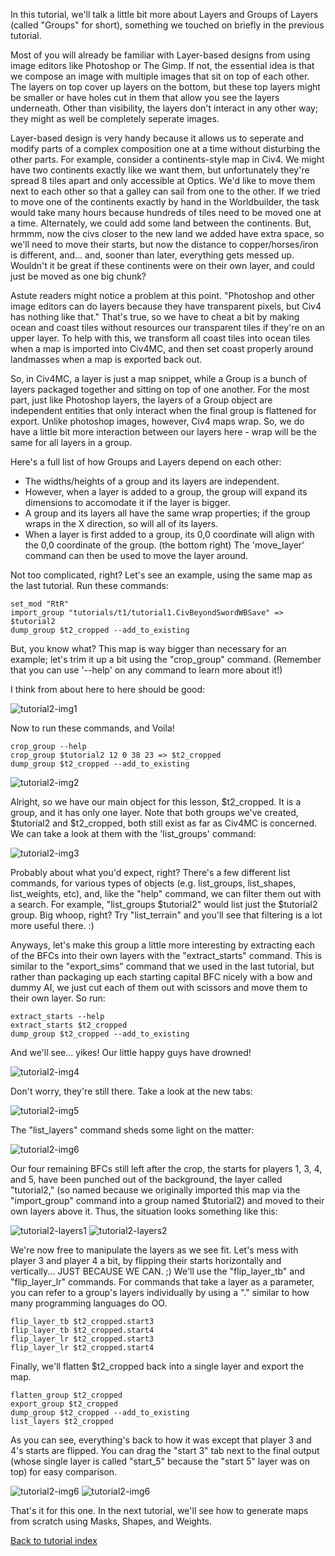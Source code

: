 In this tutorial, we'll talk a little bit more about Layers and Groups of Layers (called "Groups" for short), something we touched on briefly in the previous tutorial.

Most of you will already be familiar with Layer-based designs from using image editors like Photoshop or The Gimp. If not, the essential idea is that we compose an image with multiple images that sit on top of each other. The layers on top cover up layers on the bottom, but these top layers might be smaller or have holes cut in them that allow you see the layers underneath. Other than visibility, the layers don't interact in any other way; they might as well be completely seperate images.

Layer-based design is very handy because it allows us to seperate and modify parts of a complex composition one at a time without disturbing the other parts. For example, consider a continents-style map in Civ4. We might have two continents exactly like we want them, but unfortunately they're spread 8 tiles apart and only accessible at Optics. We'd like to move them next to each other so that a galley can sail from one to the other. If we tried to move one of the continents exactly by hand in the Worldbuilder, the task would take many hours because hundreds of tiles need to be moved one at a time. Alternately, we could add some land between the continents. But, hrmmm, now the civs closer to the new land we added have extra space, so we'll need to move their starts, but now the distance to copper/horses/iron is different, and... and, sooner than later, everything gets messed up. Wouldn't it be great if these continents were on their own layer, and could just be moved as one big chunk?

Astute readers might notice a problem at this point. "Photoshop and other image editors can do layers because they have transparent pixels, but Civ4 has nothing like that." That's true, so we have to cheat a bit by making ocean and coast tiles without resources our transparent tiles if they're on an upper layer. To help with this, we transform all coast tiles into ocean tiles when a map is imported into Civ4MC, and then set coast properly around landmasses when a map is exported back out.

So, in Civ4MC, a layer is just a map snippet, while a Group is a bunch of layers packaged together and sitting on top of one another. For the most part, just like Photoshop layers, the layers of a Group object are independent entities that only interact when the final group is flattened for export. Unlike photoshop images, however, Civ4 maps wrap. So, we do have a little bit more interaction between our layers here - wrap will be the same for all layers in a group.

Here's a full list of how Groups and Layers depend on each other:

* The widths/heights of a group and its layers are independent.
* However, when a layer is added to a group, the group will expand its dimensions to accomodate it if the layer is bigger.
* A group and its layers all have the same wrap properties; if the group wraps in the X direction, so will all of its layers.
* When a layer is first added to a group, its 0,0 coordinate will align with the 0,0 coordinate of the group. (the bottom right) The 'move_layer' command can then be used to move the layer around.

Not too complicated, right? Let's see an example, using the same map as the last tutorial. Run these commands:

    set_mod "RtR"
    import_group "tutorials/t1/tutorial1.CivBeyondSwordWBSave" => $tutorial2
    dump_group $t2_cropped --add_to_existing
    
But, you know what? This map is way bigger than necessary for an example; let's trim it up a bit using the "crop_group" command. (Remember that you can use '--help' on any command to learn more about it!)

I think from about here to here should be good:

![tutorial2-img1](t2/i1.png)

Now to run these commands, and Voila!
    
    crop_group --help
    crop_group $tutorial2 12 0 38 23 => $t2_cropped
    dump_group $t2_cropped --add_to_existing
    
![tutorial2-img2](t2/i2.png)
    
Alright, so we have our main object for this lesson, $t2_cropped. It is a group, and it has only one layer. Note that both groups we've created, $tutorial2 and $t2_cropped, both still exist as far as Civ4MC is concerned. We can take a look at them with the 'list_groups' command:

![tutorial2-img3](t2/i3.png)
    
Probably about what you'd expect, right? There's a few different list commands, for various types of objects (e.g. list_groups, list_shapes, list_weights, etc), and, like the "help" command, we can filter them out with a search. For example, "list_groups $tutorial2" would list just the $tutorial2 group. Big whoop, right? Try "list_terrain" and you'll see that filtering is a lot more useful there. :)

Anyways, let's make this group a little more interesting by extracting each of the BFCs into their own layers with the "extract_starts" command. This is similar to the "export_sims" command that we used in the last tutorial, but rather than packaging up each starting capital BFC nicely with a bow and dummy AI, we just cut each of them out with scissors and move them to their own layer. So run:

    extract_starts --help
    extract_starts $t2_cropped
    dump_group $t2_cropped --add_to_existing
    
And we'll see... yikes! Our little happy guys have drowned!

![tutorial2-img4](t2/i4.png)

Don't worry, they're still there. Take a look at the new tabs:

![tutorial2-img5](t2/i5.png)

The "list_layers" command sheds some light on the matter:

![tutorial2-img6](t2/i6.png)

Our four remaining BFCs still left after the crop, the starts for players 1, 3, 4, and 5, have been punched out of the background, the layer called "tutorial2," (so named because we originally imported this map via the "import_group" command into a group named $tutorial2) and moved to their own layers above it.  Thus, the situation looks something like this:

![tutorial2-layers1](t2/layers1.png)
![tutorial2-layers2](t2/layers2.png)

We're now free to manipulate the layers as we see fit. Let's mess with player 3 and player 4 a bit, by flipping their starts horizontally and vertically... JUST BECAUSE WE CAN. ;) We'll use the "flip_layer_tb" and "flip_layer_lr" commands. For commands that take a layer as a parameter, you can refer to a group's layers individually by using a "." similar to how many programming languages do OO.

    flip_layer_tb $t2_cropped.start3
    flip_layer_tb $t2_cropped.start4
    flip_layer_lr $t2_cropped.start3
    flip_layer_lr $t2_cropped.start4
    
Finally, we'll flatten $t2_cropped back into a single layer and export the map.

    flatten_group $t2_cropped
    export_group $t2_cropped
    dump_group $t2_cropped --add_to_existing
    list_layers $t2_cropped
    
As you can see, everything's back to how it was except that player 3 and 4's starts are flipped. You can drag the "start 3" tab next to the final output (whose single layer is called "start_5" because the "start 5" layer was on top) for easy comparison.

![tutorial2-img6](t2/i7.png)
![tutorial2-img6](t2/i8.png)

That's it for this one. In the next tutorial, we'll see how to generate maps from scratch using Masks, Shapes, and Weights.

[Back to tutorial index](Readme.md)